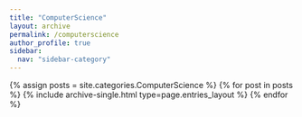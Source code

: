 ```yaml
---
title: "ComputerScience"
layout: archive
permalink: /computerscience
author_profile: true
sidebar:
  nav: "sidebar-category"
---
```


{% assign posts = site.categories.ComputerScience %}
{% for post in posts %} {% include archive-single.html type=page.entries_layout %} {% endfor %}
